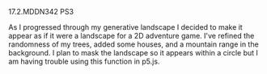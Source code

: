 17.2.MDDN342 PS3

As I progressed through my generative landscape I decided to make it appear as if it were a landscape for a 2D adventure game. I've refined the randomness of my trees, added some houses, and a mountain range in the background. I plan to mask the landscape so it appears within a circle but I am having trouble using this function in p5.js.  
